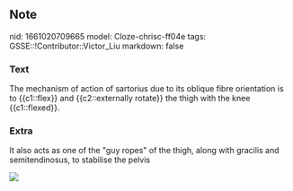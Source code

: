 ## Note
nid: 1661020709665
model: Cloze-chrisc-ff04e
tags: GSSE::!Contributor::Victor_Liu
markdown: false

### Text
The mechanism of action of sartorius due to its oblique fibre orientation is to {{c1::flex}} and {{c2::externally rotate}} the thigh with the knee {{c1::flexed}}.

### Extra
It also acts as one of the "guy ropes" of the thigh, along with
gracilis and semitendinosus, to stabilise the pelvis
<div><img src=
"paste-76c2572a52cc8abedbe66576502be39320097a5e.jpg"></div>
